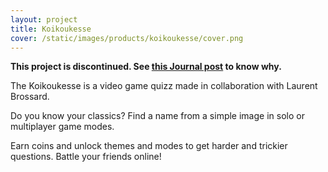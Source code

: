 ```yaml
---
layout: project
title: Koikoukesse
cover: /static/images/products/koikoukesse/cover.png
---
```


**This project is discontinued. See [this Journal post](/2013/09/breaking-news) to know why.**

The Koikoukesse is a video game quizz made in collaboration with Laurent Brossard.

Do you know your classics? Find a name from a simple image in solo or multiplayer game modes.

Earn coins and unlock themes and modes to get harder and trickier questions. Battle your friends online!
